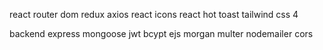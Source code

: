 react
router dom
redux
axios
react icons
react hot toast
 tailwind css
  4


  backend
  express
  mongoose
  jwt
  bcypt
  ejs
  morgan
  multer
  nodemailer
  cors